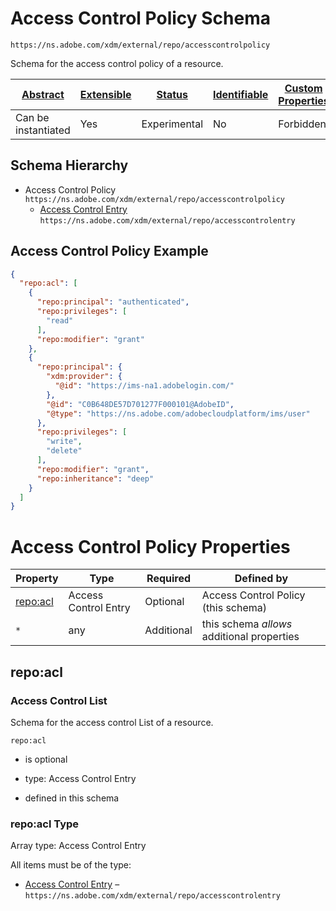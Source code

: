 
# Access Control Policy Schema

```
https://ns.adobe.com/xdm/external/repo/accesscontrolpolicy
```

Schema for the access control policy of a resource.

| [Abstract](../../../abstract.md) | [Extensible](../../../extensions.md) | [Status](../../../status.md) | [Identifiable](../../../id.md) | [Custom Properties](../../../extensions.md) | [Additional Properties](../../../extensions.md) | Defined In |
|----------------------------------|--------------------------------------|------------------------------|--------------------------------|---------------------------------------------|-------------------------------------------------|------------|
| Can be instantiated | Yes | Experimental | No | Forbidden | Permitted | [external/repo/accesscontrolpolicy.schema.json](external/repo/accesscontrolpolicy.schema.json) |
## Schema Hierarchy

* Access Control Policy `https://ns.adobe.com/xdm/external/repo/accesscontrolpolicy`
  * [Access Control Entry](accesscontrolentry.schema.md) `https://ns.adobe.com/xdm/external/repo/accesscontrolentry`


## Access Control Policy Example
```json
{
  "repo:acl": [
    {
      "repo:principal": "authenticated",
      "repo:privileges": [
        "read"
      ],
      "repo:modifier": "grant"
    },
    {
      "repo:principal": {
        "xdm:provider": {
          "@id": "https://ims-na1.adobelogin.com/"
        },
        "@id": "C0B648DE57D701277F000101@AdobeID",
        "@type": "https://ns.adobe.com/adobecloudplatform/ims/user"
      },
      "repo:privileges": [
        "write",
        "delete"
      ],
      "repo:modifier": "grant",
      "repo:inheritance": "deep"
    }
  ]
}
```

# Access Control Policy Properties

| Property | Type | Required | Defined by |
|----------|------|----------|------------|
| [repo:acl](#repoacl) | Access Control Entry | Optional | Access Control Policy (this schema) |
| `*` | any | Additional | this schema *allows* additional properties |

## repo:acl
### Access Control List

Schema for the access control List of a resource.

`repo:acl`
* is optional
* type: Access Control Entry

* defined in this schema

### repo:acl Type


Array type: Access Control Entry

All items must be of the type:
* [Access Control Entry](accesscontrolentry.schema.md) – `https://ns.adobe.com/xdm/external/repo/accesscontrolentry`







